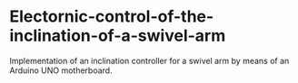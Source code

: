 # Electornic-control-of-the-inclination-of-a-swivel-arm
 Implementation of an inclination controller for a swivel arm by means of an Arduino UNO motherboard.
